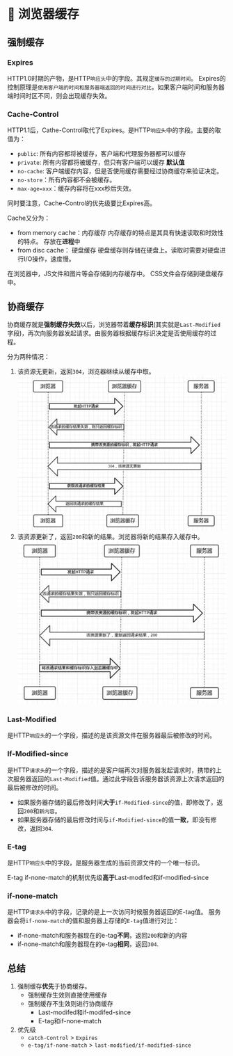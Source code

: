 # 🤡 浏览器缓存

## 强制缓存

### Expires

HTTP1.0时期的产物，是HTTP`响应头`中的字段。其规定`缓存的过期时间`。 Expires的控制原理是`使用客户端的时间和服务器端返回的时间进行对比`，如果客户端时间和服务器端时间时区不同，则会出现缓存失效。

### Cache-Control

HTTP1.1后，Cathe-Control取代了Expires。是HTTP`响应头`中的字段。主要的取值为：

* `public`: 所有内容都将被缓存，客户端和代理服务器都可以缓存
* `private`: 所有内容都将被缓存，但只有客户端可以缓存 **默认值**
* `no-cache`: 客户端缓存内容，但是否使用缓存需要经过协商缓存来验证决定。
* `no-store`：所有内容都不会被缓存。
* `max-age=xxx`：缓存内容将在xxx秒后失效。

同时要注意，Cache-Control的优先级要比Expires高。

Cache又分为：

* from memory cache：内存缓存 内存缓存的特点是其具有快速读取和时效性的特点。 存放在**进程**中
* from disc cache： 硬盘缓存 硬盘缓存则存储在硬盘上。读取时需要对硬盘进行I/O操作，速度慢。

在浏览器中，JS文件和图片等会存储到内存缓存中。 CSS文件会存储到硬盘缓存中。

## 协商缓存

协商缓存就是**强制缓存失效**以后，浏览器带着**缓存标识**(其实就是`Last-Modified`字段)，再次向服务器发起请求。由服务器根据缓存标识决定是否使用缓存的过程。

分为两种情况：

1. 该资源无更新，返回`304`，浏览器继续从缓存中取。 ![cache-304](images/cache-304.png)
2. 该资源更新了，返回`200`和新的结果。浏览器将新的结果存入缓存中。 ![cache-200](images/cache-200.png)

### Last-Modified

是HTTP`响应头`的一个字段，描述的是该资源文件在服务器最后被修改的时间。

### If-Modified-since

是HTTP`请求头`的一个字段，描述的是客户端再次对服务器发起请求时，携带的上次服务器返回的`Last-Modified`值。通过此字段告诉服务器该资源上次请求返回的最后被修改的时间。

* 如果服务器存储的最后修改时间**大于**`if-Modified-since`的值，即修改了，返回`200`和`新内容`。
* 如果服务器存储的最后修改时间与`if-Modified-since`的值**一致**，即没有修改，返回`304`.

### E-tag

是HTTP`响应头`中的字段，是服务器生成的当前资源文件的一个唯一标识。

E-tag if-none-match的机制优先级**高于**Last-modifed和if-modified-since

### if-none-match

是HTTP`请求头`中的字段，记录的是上一次访问时候服务器返回的E-tag值。 服务器会将`if-none-match`的值和服务器上存储的`E-tag`值进行对比：

* if-none-match和服务器现在的e-tag**不同**，返回`200`和新的内容
* if-none-match和服务器现在的e-tag**相同**，返回`304`.

## 总结

1. 强制缓存**优先**于协商缓存。
   * 强制缓存生效则直接使用缓存
   * 强制缓存不生效则进行协商缓存
     * Last-modifed和if-modifed-since
     * E-tag和if-none-match
2. 优先级
   * `catch-Control` > `Expires`
   * `e-tag/if-none-match` > `last-modified/if-modified-since`
